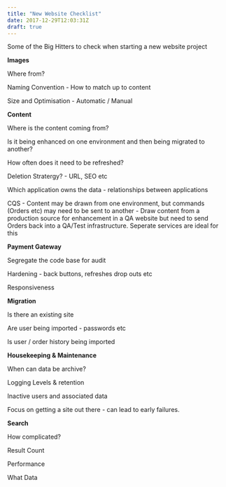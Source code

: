```yaml
---
title: "New Website Checklist"
date: 2017-12-29T12:03:31Z
draft: true
---
```


Some of the Big Hitters to check when starting a new website project

**Images** 

Where from?

Naming Convention - How to match up to content 

Size and Optimisation - Automatic / Manual

**Content**

Where is the content coming from?

Is it being enhanced on one environment and then being migrated to another?

How often does it need to be refreshed?

Deletion Stratergy? - URL, SEO etc

Which application owns the data - relationships between applications

CQS - Content may be drawn from one environment, but commands (Orders etc) may need to be sent to another - Draw content from a production source for enhancement in a QA website but need to send Orders back into a QA/Test infrastructure. Seperate services are ideal for this

**Payment Gateway**

Segregate the code base for audit

Hardening - back buttons, refreshes drop outs etc

Responsiveness

**Migration**

Is there an existing site

Are user being imported - passwords etc

Is user / order history being imported

**Housekeeping & Maintenance**

When can data be archive?

Logging Levels & retention

Inactive users and associated data

Focus on getting a site out there - can lead to early failures.

**Search**

How complicated?

Result Count

Performance

What Data